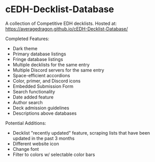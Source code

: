 # cEDH-Decklist-Database
A collection of Competitive EDH decklists.
Hosted at: https://averagedragon.github.io/cEDH-Decklist-Database/

Completed Features:
- Dark theme
- Primary database listings
- Fringe database listings
- Multiple decklists for the same entry
- Multiple Discord servers for the same entry
- Space-efficient accordions
- Color, primer, and Discord icons
- Embedded Submission Form
- Search functionality
- Date added feature
- Author search
- Deck admission guidelines
- Descriptions above databases

Potential Additions:
- Decklist "recently updated" feature, scraping lists that have been updated in the past 3 months
- Different website icon
- Change font
- Filter to colors w/ selectable color bars

